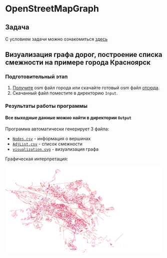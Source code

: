 # OpenStreetMapGraph
## Задача
С условием задачи можно ознакомиться [здесь](Documentation/Task.md)
## Визуализация графа дорог, построение списка смежности на примере города Красноярск 

### Подготовительный этап

1. [Получите](Documentation/Get_OSM.md) osm файл города или скачайте готовый osm файл [отсюда](https://drive.google.com/open?id=1F7N20fHGaOksnb2hrZwUmOA4N8lpsh0a "Город Красноярск").
2. Скачанный файл поместите в директорию `Input`.

### Результаты работы программы
#### Все выходные данные можно найти в директории `Output`
Программа автоматически генерирует 3 файла:

* [`Nodes.csv`](Output/Nodes.csv) - информация о вершинах
* [`AdjList.csv`](Output/AdjList.csv) - список смежности
* [`visualization.svg`](Output/visualization.csv) - визуализация графа 

Графическая интерпретация:

![Result_v1](Documentation/References/Result_v1.png "Граф дорог города Красноярск")
